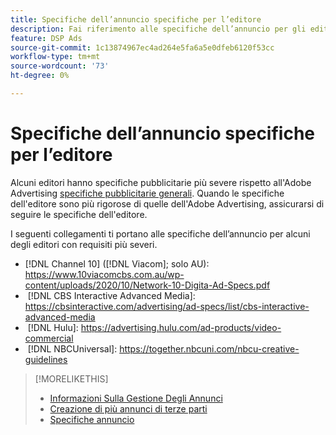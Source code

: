 ```yaml
---
title: Specifiche dell’annuncio specifiche per l’editore
description: Fai riferimento alle specifiche dell’annuncio per gli editori supportati.
feature: DSP Ads
source-git-commit: 1c13874967ec4ad264e5fa6a5e0dfeb6120f53cc
workflow-type: tm+mt
source-wordcount: '73'
ht-degree: 0%

---
```


# Specifiche dell’annuncio specifiche per l’editore

Alcuni editori hanno specifiche pubblicitarie più severe rispetto all&#39;Adobe Advertising [specifiche pubblicitarie generali](/help/dsp/campaign-management/ads/ad-specs.md). Quando le specifiche dell&#39;editore sono più rigorose di quelle dell&#39;Adobe Advertising, assicurarsi di seguire le specifiche dell&#39;editore.

I seguenti collegamenti ti portano alle specifiche dell’annuncio per alcuni degli editori con requisiti più severi.

* [!DNL Channel 10] ([!DNL Viacom]; solo AU): https://www.10viacomcbs.com.au/wp-content/uploads/2020/10/Network-10-Digita-Ad-Specs.pdf
* &#x200B;
  [!DNL CBS Interactive Advanced Media]: https://cbsinteractive.com/advertising/ad-specs/list/cbs-interactive-advanced-media
* &#x200B;
  [!DNL Hulu]: https://advertising.hulu.com/ad-products/video-commercial
* &#x200B;
  [!DNL NBCUniversal]: https://together.nbcuni.com/nbcu-creative-guidelines

>[!MORELIKETHIS]
>
>* [Informazioni Sulla Gestione Degli Annunci](ad-about.md)
>* [Creazione di più annunci di terze parti](ad-create-multiple.md)
>* [Specifiche annuncio](/help/dsp/campaign-management/ads/ad-specs.md)
